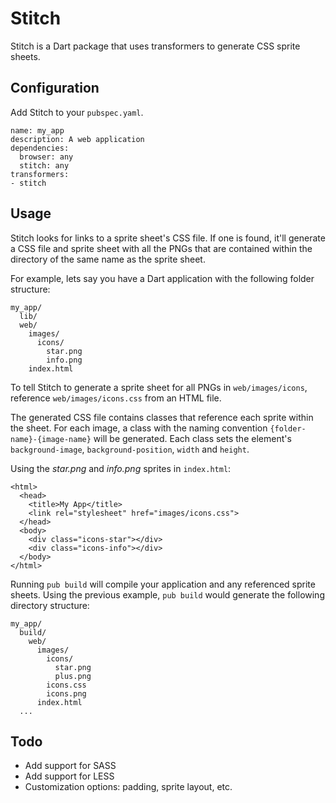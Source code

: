 # Stitch
Stitch is a Dart package that uses transformers to generate CSS sprite sheets.

## Configuration
Add Stitch to your `pubspec.yaml`.

```
name: my_app
description: A web application
dependencies:
  browser: any
  stitch: any
transformers:
- stitch
```

## Usage
Stitch looks for links to a sprite sheet's CSS file. If one is found, it'll generate a CSS file and sprite sheet with all the PNGs that are contained within the directory of the same name as the sprite sheet.

For example, lets say you have a Dart application with the following folder structure:

```
my_app/
  lib/
  web/
    images/
      icons/
        star.png
        info.png
    index.html
```

To tell Stitch to generate a sprite sheet for all PNGs in `web/images/icons`, reference `web/images/icons.css` from an HTML file.

The generated CSS file contains classes that reference each sprite within the sheet. For each image, a class with the naming convention `{folder-name}-{image-name}` will be generated. Each class sets the element's `background-image`, `background-position`, `width` and `height`.

Using the *star.png* and *info.png* sprites in `index.html`:

```
<html>
  <head>
    <title>My App</title>
    <link rel="stylesheet" href="images/icons.css">
  </head>
  <body>
  	<div class="icons-star"></div>
  	<div class="icons-info"></div>
  </body>
</html>
```

Running `pub build` will compile your application and any referenced sprite sheets. Using the previous example, `pub build` would generate the following directory structure:

```
my_app/
  build/
    web/
      images/
        icons/
          star.png
          plus.png
        icons.css
        icons.png
      index.html
  ...
```

## Todo
* Add support for SASS
* Add support for LESS
* Customization options: padding, sprite layout, etc.